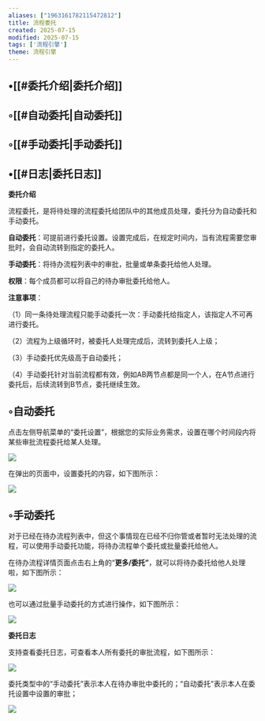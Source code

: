 ```yaml
---
aliases: ["1963161782115472812"]
title: 流程委托
created: 2025-07-15
modified: 2025-07-15
tags: ['流程引擎']
theme: 流程引擎
---
```


## •[[#委托介绍|委托介绍]]

## ◦[[#自动委托|自动委托]]

## ◦[[#手动委托|手动委托]]

## •[[#日志|委托日志]]

**委托介绍**

流程委托，是将待处理的流程委托给团队中的其他成员处理，委托分为自动委托和手动委托。

**自动委托**：可提前进行委托设置。设置完成后，在规定时间内，当有流程需要您审批时，会自动流转到指定的委托人。

**手动委托**：将待办流程列表中的审批，批量或单条委托给他人处理。

**权限**：每个成员都可以将自己的待办审批委托给他人。

**注意事项**：

（1）同一条待处理流程只能手动委托一次：手动委托给指定人，该指定人不可再进行委托。

（2）流程为上级循环时，被委托人处理完成后，流转到委托人上级；

（3）手动委托优先级高于自动委托；

（4）手动委托针对当前流程都有效，例如AB两节点都是同一个人，在A节点进行委托后，后续流转到B节点，委托继续生效。

## ◦自动委托

点击左侧导航菜单的“委托设置”，根据您的实际业务需求，设置在哪个时间段内将某些审批流程委托给某人处理。

![](1429030294b92da50dc4f2e1fa8997e9.jpg)

在弹出的页面中，设置委托的内容，如下图所示：

![](661ab5ae46b324cad663363e92f345b8.jpg)

## ◦手动委托

对于已经在待办流程列表中，但这个事情现在已经不归你管或者暂时无法处理的流程，可以使用手动委托功能，将待办流程单个委托或批量委托给他人。

在待办流程详情页面点击右上角的“**更多/委托”**，就可以将待办委托给他人处理啦，如下图所示：

![](b4060978b6356d737f9105e0b1f3f3b6.jpg)

也可以通过批量手动委托的方式进行操作，如下图所示：

![](4bf938e8f8cae23196fd2365eb2b7f04.jpg)

**委托日志**

支持查看委托日志，可查看本人所有委托的审批流程，如下图所示：

![](24b149d5962bb53124b4952c7aa896da.jpg)

委托类型中的“手动委托”表示本人在待办审批中委托的；“自动委托”表示本人在委托设置中设置的审批；

![](984b06fd70ee4f7bc9bee74888b35512.jpg)